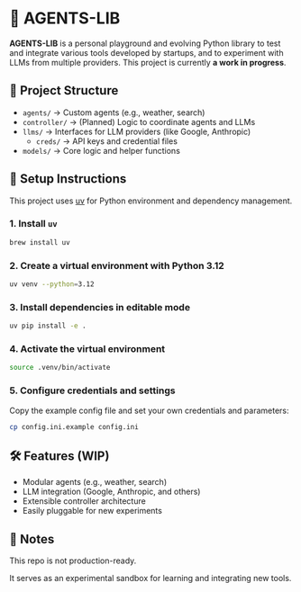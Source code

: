 # 🧠 AGENTS-LIB

**AGENTS-LIB** is a personal playground and evolving Python library to test and integrate various tools developed by startups, and to experiment with LLMs from multiple providers.
This project is currently **a work in progress**.

## 📁 Project Structure
- `agents/` → Custom agents (e.g., weather, search)
- `controller/` → (Planned) Logic to coordinate agents and LLMs
- `llms/` → Interfaces for LLM providers (like Google, Anthropic)
  - `creds/` → API keys and credential files
- `models/` → Core logic and helper functions

## 🧪 Setup Instructions

This project uses [uv](https://github.com/astral-sh/uv) for Python environment and dependency management.

### 1. Install `uv`

```bash
brew install uv
```

### 2. Create a virtual environment with Python 3.12
```bash
uv venv --python=3.12
```

### 3. Install dependencies in editable mode
```bash
uv pip install -e .
```

### 4. Activate the virtual environment
```bash
source .venv/bin/activate
```

### 5. Configure credentials and settings
Copy the example config file and set your own credentials and parameters:
```bash
cp config.ini.example config.ini
```

## 🛠️ Features (WIP)
* Modular agents (e.g., weather, search)
* LLM integration (Google, Anthropic, and others)
* Extensible controller architecture
* Easily pluggable for new experiments

## 📌 Notes
This repo is not production-ready.

It serves as an experimental sandbox for learning and integrating new tools.